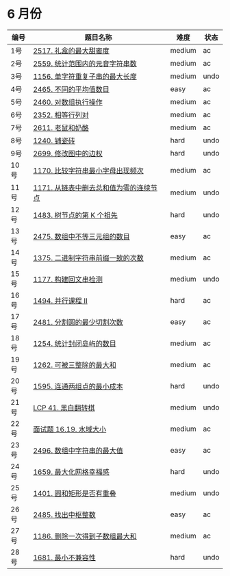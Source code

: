 # 6 月份

**编号**|**题目名称**|**难度**|**状态**
--------|------------|--------|--------
1号|[2517. 礼盒的最大甜蜜度](./第1题%202517.%20礼盒的最大甜蜜度)|medium|ac
2号|[2559. 统计范围内的元音字符串数](./第2题%202559.%20统计范围内的元音字符串数)|medium|ac
3号|[1156. 单字符重复子串的最大长度](./第3题%201156.%20单字符重复子串的最大长度)|medium|undo
4号|[2465. 不同的平均值数目](./第4题%202465.%20不同的平均值数目)|easy|ac
5号|[2460. 对数组执行操作](./第5题%202460.%20对数组执行操作)|medium|ac
6号|[2352. 相等行列对](./第6题%202352.%20相等行列对)|medium|ac
7号|[2611. 老鼠和奶酪](./第7题%202611.%20老鼠和奶酪)|medium|ac
8号|[1240. 铺瓷砖](./第8题%201240.%20铺瓷砖)|hard|undo
9号|[2699. 修改图中的边权](./第9题%202699.%20修改图中的边权)|hard|undo
10号|[1170. 比较字符串最小字母出现频次](./第10题%201170.%20比较字符串最小字母出现频次)|medium|ac
11号|[1171. 从链表中删去总和值为零的连续节点](./第11题%201171.%20从链表中删去总和值为零的连续节点)|medium|undo
12号|[1483. 树节点的第 K 个祖先](./第12题%201483.%20树节点的第%20K%20个祖先)|hard|undo
13号|[2475. 数组中不等三元组的数目](./第13题%202475.%20数组中不等三元组的数目)|easy|ac
14号|[1375. 二进制字符串前缀一致的次数](./第14题%201375.%20二进制字符串前缀一致的次数)|medium|ac
15号|[1177. 构建回文串检测](./第15题%201177.%20构建回文串检测)|medium|undo
16号|[1494. 并行课程 II](./第16题%201494.%20并行课程%20II)|hard|ac
17号|[2481. 分割圆的最少切割次数](./第17题%202481.%20分割圆的最少切割次数)|easy|ac
18号|[1254. 统计封闭岛屿的数目](./第18题%201254.%20统计封闭岛屿的数目)|medium|ac
19号|[1262. 可被三整除的最大和](./第19题%201262.%20可被三整除的最大和)|medium|ac
20号|[1595. 连通两组点的最小成本](./第20题%201595.%20连通两组点的最小成本)|hard|undo
21号|[LCP 41. 黑白翻转棋](./第19题%20LCP%2041.%20黑白翻转棋)|medium|undo
22号|[面试题 16.19. 水域大小](./第20题%20面试题%2016.19.%20水域大小)|medium|ac
23号|[2496. 数组中字符串的最大值](./第23题%202496.%20数组中字符串的最大值)|easy|ac
24号|[1659. 最大化网格幸福感](./第24题%201659.%20最大化网格幸福感)|hard|undo
25号|[1401. 圆和矩形是否有重叠](./第25题%201401.%20圆和矩形是否有重叠)|medium|undo
26号|[2485. 找出中枢整数](./第26题%202485.%20找出中枢整数)|easy|ac
27号|[1186. 删除一次得到子数组最大和](./第27题%201186.%20删除一次得到子数组最大和)|medium|ac
28号|[1681. 最小不兼容性](./第28题%201681.%20最小不兼容性)|hard|undo
